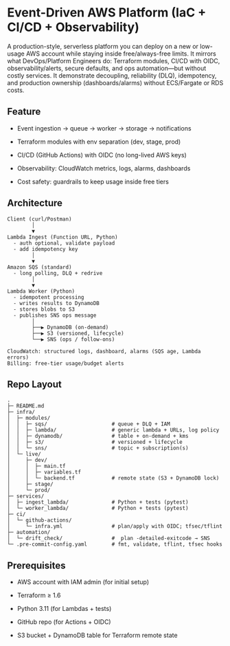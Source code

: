 # Event-Driven AWS Platform (IaC + CI/CD + Observability)

A production-style, serverless platform you can deploy on a new or low-usage AWS account while staying inside free/always-free limits. It mirrors what DevOps/Platform Engineers do: Terraform modules, CI/CD with OIDC, observability/alerts, secure defaults, and ops automation—but without costly services. It demonstrate decoupling, reliability (DLQ), idempotency, and production ownership (dashboards/alarms) without ECS/Fargate or RDS costs.

## Feature
- Event ingestion → queue → worker → storage → notifications

- Terraform modules with env separation (dev, stage, prod)

- CI/CD (GitHub Actions) with OIDC (no long-lived AWS keys)

- Observability: CloudWatch metrics, logs, alarms, dashboards

- Cost safety: guardrails to keep usage inside free tiers


## Architecture

```
Client (curl/Postman)
        │
        ▼
Lambda Ingest (Function URL, Python)
  - auth optional, validate payload
  - add idempotency key
        │
        ▼
Amazon SQS (standard)
  - long polling, DLQ + redrive
        │
        ▼
Lambda Worker (Python)
  - idempotent processing
  - writes results to DynamoDB
  - stores blobs to S3 
  - publishes SNS ops message
        │
        ├──▶ DynamoDB (on-demand)
        ├──▶ S3 (versioned, lifecycle)
        └──▶ SNS (ops / follow-ons)

CloudWatch: structured logs, dashboard, alarms (SQS age, Lambda errors)
Billing: free-tier usage/budget alerts 

``` 

## Repo Layout

``` 
.
├─ README.md
├─ infra/
│  ├─ modules/
│  │  ├─ sqs/                     # queue + DLQ + IAM
│  │  ├─ lambda/                  # generic lambda + URLs, log policy
│  │  ├─ dynamodb/                # table + on-demand + kms
│  │  ├─ s3/                      # versioned + lifecycle
│  │  └─ sns/                     # topic + subscription(s)
│  └─ live/
│     ├─ dev/
│     │  ├─ main.tf
│     │  ├─ variables.tf
│     │  └─ backend.tf            # remote state (S3 + DynamoDB lock)
│     ├─ stage/
│     └─ prod/
├─ services/
│  ├─ ingest_lambda/              # Python + tests (pytest)
│  └─ worker_lambda/              # Python + tests (pytest)
├─ ci/
│  └─ github-actions/
│     └─ infra.yml                # plan/apply with OIDC; tfsec/tflint
├─ automation/
│  └─ drift_check/                #  plan -detailed-exitcode → SNS
└─ .pre-commit-config.yaml        # fmt, validate, tflint, tfsec hooks
```

## Prerequisites
- AWS account with IAM admin (for initial setup)

- Terraform ≥ 1.6

- Python 3.11 (for Lambdas + tests)

- GitHub repo (for Actions + OIDC)

- S3 bucket + DynamoDB table for Terraform remote state